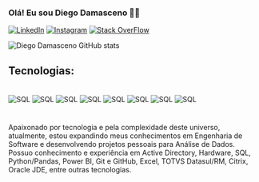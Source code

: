 ### Olá! Eu sou Diego Damasceno 🖖🏼

[![LinkedIn](https://img.shields.io/badge/LinkedIn-0077B5?style=for-the-badge&logo=linkedin&logoColor=white)](https://www.linkedin.com/in/diego-damascenos/)
[![Instagram](https://img.shields.io/badge/Instagram-E4405F?style=for-the-badge&logo=instagram&logoColor=white)](https://www.instagram.com/fronttego/)
[![Stack OverFlow](https://img.shields.io/badge/Stack_Overflow-FE7A16?style=for-the-badge&logo=stack-overflow&logoColor=white)](https://pt.stackoverflow.com/users/347627/diego-damasceno)


![Diego Damasceno GitHub stats](https://github-readme-stats.vercel.app/api?username=diegodamascenos&show_icons=true&theme=radical)

## Tecnologias:

<div style ="display: inline_block"><br/>
    <img align= "center" alt ="SQL" src= https://img.shields.io/badge/Microsoft%20SQL%20Server-CC2927?style=for-the-badge&logo=microsoft%20sql%20server&logoColor=white>
    <img align= "center" alt ="SQL" src= https://img.shields.io/badge/Python-3776AB?style=for-the-badge&logo=python&logoColor=white>
    <img align= "center" alt ="SQL" src= https://img.shields.io/badge/PostgreSQL-316192?style=for-the-badge&logo=postgresql&logoColor=white>
    <img align= "center" alt ="SQL" src= https://img.shields.io/badge/HTML5-E34F26?style=for-the-badge&logo=html5&logoColor=white>
    <img align= "center" alt ="SQL" src= https://img.shields.io/badge/CSS-239120?&style=for-the-badge&logo=css3&logoColor=white>
    <img align= "center" alt ="SQL" src= https://img.shields.io/badge/JavaScript-F7DF1E?style=for-the-badge&logo=javascript&logoColor=black>
    <img align= "center" alt ="SQL" src= https://img.shields.io/badge/Amazon_AWS-232F3E?style=for-the-badge&logo=amazon-aws&logoColor=white>
    <img align= "center" alt ="SQL" src= https://img.shields.io/badge/Microsoft_Excel-217346?style=for-the-badge&logo=microsoft-excel&logoColor=white>
</div>

#
Apaixonado por tecnologia e pela complexidade deste universo, atualmente, estou expandindo meus conhecimentos em Engenharia de Software e desenvolvendo projetos pessoais para Análise de Dados. 
Possuo conhecimento e experiência em Active Directory, Hardware, SQL, Python/Pandas, Power BI, Git e GitHub, Excel, TOTVS Datasul/RM, Citrix, Oracle JDE, entre outras tecnologias.
